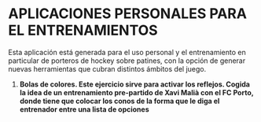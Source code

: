 <h1>APLICACIONES PERSONALES PARA EL ENTRENAMIENTOS</h1>
<p>Esta aplicación está generada para el uso personal y el entrenamiento en particular de porteros de hockey sobre patines, con la opción de generar nuevas herramientas que cubran distintos ámbitos del juego.</p>
<ol>
  <li> <b>Bolas de colores.<b/> Este ejercicio sirve para activar los reflejos. Cogida la idea de un entrenamiento pre-partido de Xavi Malià con el FC Porto, donde tiene que colocar los conos de la forma que le diga el entrenador entre una lista de opciones</li> 
</ol>
